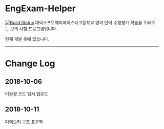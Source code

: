 # EngExam-Helper

[![Build Status](https://travis-ci.com/moreal/EngExam-Helper.svg?branch=master)](https://travis-ci.com/moreal/EngExam-Helper)
대덕소프트웨어마이스터고등학교 영어 단어 수행평가 학습을 도와주는 모의 시험 프로그램입니다.

현재 개발 중에 있습니다.

***
# Change Log

## 2018-10-06

미완성 코드 임시 업로드

## 2018-10-11

디렉토리 구조 표준화
